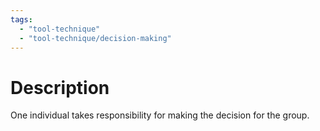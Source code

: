 ```yaml
---
tags:
  - "tool-technique"
  - "tool-technique/decision-making"
---
```

# Description
One individual takes responsibility for making the decision for the group.